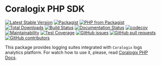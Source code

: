 # Coralogix PHP SDK


[![Latest Stable Version](https://img.shields.io/packagist/v/coralogix/logger.svg)](https://packagist.org/packages/coralogix/logger)
[![Packagist](https://img.shields.io/packagist/l/coralogix/logger.svg)](https://raw.githubusercontent.com/coralogix/php-coralogix-sdk/master/LICENSE)
[![PHP from Packagist](https://img.shields.io/packagist/php-v/coralogix/logger.svg)](https://packagist.org/packages/coralogix/logger)
[![Total Downloads](https://img.shields.io/packagist/dt/coralogix/logger.svg)](https://packagist.org/packages/coralogix/logger)
[![Build Status](https://travis-ci.org/coralogix/php-coralogix-sdk.svg?branch=master)](https://travis-ci.org/coralogix/php-coralogix-sdk)
[![Documentation Status](https://readthedocs.org/projects/php-coralogix-sdk/badge/?version=latest)](https://php-coralogix-sdk.readthedocs.io/en/latest/)
[![codecov](https://codecov.io/gh/coralogix/php-coralogix-sdk/branch/master/graph/badge.svg)](https://codecov.io/gh/coralogix/php-coralogix-sdk)
[![Maintainability](https://api.codeclimate.com/v1/badges/e3da3b2840b226e5b0d6/maintainability)](https://codeclimate.com/github/coralogix/php-coralogix-sdk/maintainability)
[![Test Coverage](https://api.codeclimate.com/v1/badges/e3da3b2840b226e5b0d6/test_coverage)](https://codeclimate.com/github/coralogix/php-coralogix-sdk/test_coverage)
[![GitHub issues](https://img.shields.io/github/issues/coralogix/php-coralogix-sdk.svg)](https://github.com/coralogix/php-coralogix-sdk/issues)
[![GitHub pull requests](https://img.shields.io/github/issues-pr/coralogix/php-coralogix-sdk.svg)](https://github.com/coralogix/php-coralogix-sdk/pulls)
[![GitHub contributors](https://img.shields.io/github/contributors/coralogix/php-coralogix-sdk.svg)](https://github.com/coralogix/php-coralogix-sdk/graphs/contributors)

This package provides logging suites integrated with `Coralogix` logs analytics platform.
For watch how to use it, please, read [Coralogix PHP Docs](https://php-coralogix-sdk.readthedocs.io/en/latest/).

